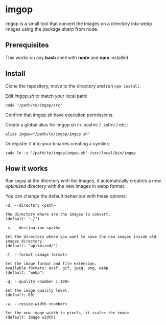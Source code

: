 # imgop

imgop is a small tool that convert the images on a directory into webp images using the package sharp from node.

## Prerequisites

This works on any **bash** shell with **node** and **npm** installed.

## Install

Clone the repository, move to the directory and run `npm install`.

Edit *imgop.sh* to match your local path:

```
node "/path/to/imgop/src"
```
Confirm that imgop.sh have execution permissions.

Create a global alias for imgop.sh in .bashrc / .zshrc / etc.:

```
alias imgop="/path/to/imgop/imgop.sh"
```

Or register it into your binaries creating a symlink:

```
sudo ln -s "/path/to/imgop/imgop.sh" /usr/local/bin/imgop
```

## How it works

Run `imgop` at the directory with the images, it automatically creatres a new *optimized* directory with the new images in webp format.

You can change the default behaviour with these options:


```
-d, --directory <path>

The directory where are the images to convert.
(default: "./")
```
```
-s, --destination <path>

Set the directory where you want to save the new images inside old images directory.
(default: "optimized/")
```
```
-f, --format <image format>

Set the image format and file extension.
Available formats: avif, gif, jpeg, png, webp 
(default: "webp")
```
```
-q, --quality <number 1-100>

Set the image quality level.
(default: 80)
```
```
-w, --resize-width <number>

Set the new image width in pixels, it scales the image.
(default: image width)
```
